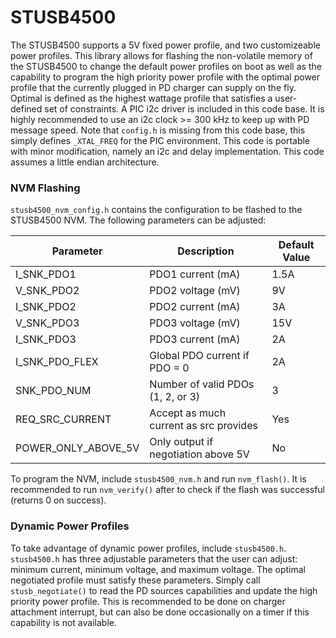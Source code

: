 # STUSB4500
The STUSB4500 supports a 5V fixed power profile, and two customizeable power profiles. This library allows for flashing the non-volatile memory of the STUSB4500 to change the default power profiles on boot as well as the capability to program the high priority power profile with the optimal power profile that the currently plugged in PD charger can supply on the fly. Optimal is defined as the highest wattage profile that satisfies a user-defined set of constraints. A PIC i2c driver is included in this code base. It is highly recommended to use an i2c clock >= 300 kHz to keep up with PD message speed. Note that `config.h` is missing from this code base, this simply defines `_XTAL_FREQ` for the PIC environment. This code is portable with minor modification, namely an i2c and delay implementation. This code assumes a little endian architecture.

### NVM Flashing
`stusb4500_nvm_config.h` contains the configuration to be flashed to the STUSB4500 NVM. The following parameters can be adjusted:

| Parameter           | Description                            | Default Value |
| --------------------| -------------------------------------- | ------------- |
| I_SNK_PDO1          | PDO1 current (mA)                      | 1.5A          |
| V_SNK_PDO2          | PDO2 voltage (mV)                      | 9V            |
| I_SNK_PDO2          | PDO2 current (mA)                      | 3A            |
| V_SNK_PDO3          | PDO3 voltage (mV)                      | 15V           |
| I_SNK_PDO3          | PDO3 current (mA)                      | 2A            |
| I_SNK_PDO_FLEX      | Global PDO current if PDO = 0          | 2A            |
| SNK_PDO_NUM         | Number of valid PDOs (1, 2, or 3)      | 3             |
| REQ_SRC_CURRENT     | Accept as much current as src provides | Yes           |
| POWER_ONLY_ABOVE_5V | Only output if negotiation above 5V    | No            |

To program the NVM, include `stusb4500_nvm.h` and run `nvm_flash()`. It is recommended to run `nvm_verify()` after to check if the flash was successful (returns 0 on success). 

### Dynamic Power Profiles
To take advantage of dynamic power profiles, include `stusb4500.h`. `stusb4500.h` has three adjustable parameters that the user can adjust: minimum current, minimum voltage, and maximum voltage. The optimal negotiated profile must satisfy these parameters. Simply call `stusb_negotiate()` to read the PD sources capabilities and update the high priority power profile. This is recommended to be done on charger attachment interrupt, but can also be done occasionally on a timer if this capability is not available.
